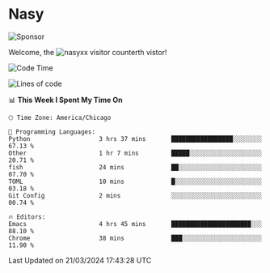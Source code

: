 # Nasy

<!--
<p align="center">
<img height="200" src="https://github-readme-stats.vercel.app/api?username=nasyxx&count_private=true&show_icons=true&theme=dracula&include_all_commits=true"/>
<img height="200" src="https://github-readme-stats.vercel.app/api/top-langs/?username=nasyxx&theme=dracula&hide=html,jupyter+notebook&count_private=true&show_icons=true"/>
</p>

  
----------------
-->

![Sponsor](https://img.shields.io/static/v1.svg?label=Sponsor&message=%E2%9D%A4&logo=GitHub&style=flat&color=pink)
 
Welcome, the ![nasyxx visitor counter](https://count.getloli.com/get/@nasyxx?theme=rule34)th vistor!
 
<!--START_SECTION:waka-->
![Code Time](http://img.shields.io/badge/Code%20Time-4%2C359%20hrs%2013%20mins-blue)

![Lines of code](https://img.shields.io/badge/From%20Hello%20World%20I%27ve%20Written-6.3%20million%20lines%20of%20code-blue)

📊 **This Week I Spent My Time On** 

```text
🕑︎ Time Zone: America/Chicago

💬 Programming Languages: 
Python                   3 hrs 37 mins       █████████████████░░░░░░░░   67.13 % 
Other                    1 hr 7 mins         █████░░░░░░░░░░░░░░░░░░░░   20.71 % 
fish                     24 mins             ██░░░░░░░░░░░░░░░░░░░░░░░   07.70 % 
TOML                     10 mins             █░░░░░░░░░░░░░░░░░░░░░░░░   03.18 % 
Git Config               2 mins              ░░░░░░░░░░░░░░░░░░░░░░░░░   00.74 % 

🔥 Editors: 
Emacs                    4 hrs 45 mins       ██████████████████████░░░   88.10 % 
Chrome                   38 mins             ███░░░░░░░░░░░░░░░░░░░░░░   11.90 % 
```


 Last Updated on 21/03/2024 17:43:28 UTC
<!--END_SECTION:waka-->

<!-- ![visitors](https://visitor-badge.laobi.icu/badge?page_id=nasyxx.nasyxx) -->
